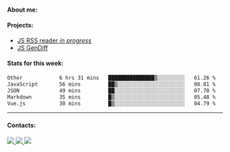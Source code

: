 #### About me:

#### Projects:
- [JS RSS reader *in progress*](https://github.com/GKoil/frontend-project-lvl3)
- [JS GenDiff](https://github.com/GKoil/GenDiff)

#### Stats for this week:
<!--START_SECTION:waka-->

```txt
Other            6 hrs 31 mins   ███████████████▒░░░░░░░░░   61.26 %
JavaScript       56 mins         ██▒░░░░░░░░░░░░░░░░░░░░░░   08.81 %
JSON             49 mins         ██░░░░░░░░░░░░░░░░░░░░░░░   07.70 %
Markdown         35 mins         █▒░░░░░░░░░░░░░░░░░░░░░░░   05.48 %
Vue.js           30 mins         █▒░░░░░░░░░░░░░░░░░░░░░░░   04.79 %
```

<!--END_SECTION:waka-->
---
#### Contacts:

<a target='_blank' title='LinkedIn' href="https://www.linkedin.com/in/gkoil/">
  <img src="https://img.shields.io/badge/LinkedIn-0077B5?style=for-the-badge&logo=linkedin&logoColor=white" />
</a>
<a target='_blank' title='Telegram' href="https://t.me/gkoil">
  <img src="https://img.shields.io/badge/Telegram-2CA5E0?style=for-the-badge&logo=telegram&logoColor=white" />
</a>
<a target='_blank' title='Gmail' href="mailto: gk.grigorev@gmail.com">
  <img src="https://img.shields.io/badge/Gmail-D14836?style=for-the-badge&logo=gmail&logoColor=white" />
</a>

